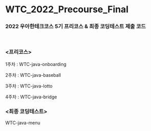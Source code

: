 # WTC_2022_Precourse_Final

### 2022 우아한테크코스 5기 프리코스 & 최종 코딩테스트 제출 코드
<br>

### <프리코스>
1주차 : WTC-java-onboarding

2주차 : WTC-java-baseball

3주차 : WTC-java-lotto

4주차 : WTC-java-bridge
<br>

### <최종 코딩테스트>
WTC-java-menu
